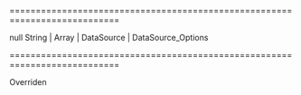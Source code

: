 ===========================================================================
<!--default-->null<!--/default-->
<!--type-->String | Array<Object> | DataSource | DataSource_Options<!--/type-->
===========================================================================

<!--shortDescription-->
Overriden
<!--/shortDescription-->

<!--fullDescription-->

<!--/fullDescription-->
